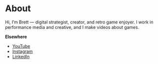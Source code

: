 # About

Hi, I’m Brett — digital strategist, creator, and retro game enjoyer.
I work in performance media and creative, and I make videos about games.

**Elsewhere**
- [YouTube](https://youtube.com/hyacsho)
- [Instagram](https://instagram.com/dreadlymaw)
- [LinkedIn](https://linkedin.com/in/brettmagill)
